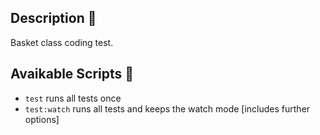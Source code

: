 ## Description 🔧

Basket class coding test.

## Avaikable Scripts 📜

- `test` runs all tests once
- `test:watch` runs all tests and keeps the watch mode [includes further options]
